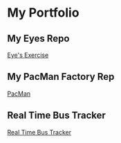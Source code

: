 # My Portfolio
## My Eyes Repo
<a href="https://kgipan.github.io/Eyes/">Eye's Exercise</a>
## My PacMan Factory Rep
<a href="https://kgipan.github.io/pacmanFactory/">PacMan</a>
## Real Time Bus Tracker
<a href="https://kgipan.github.io/Real-Time-Bus-Tracker/">Real Time Bus Tracker</a>
 
          



